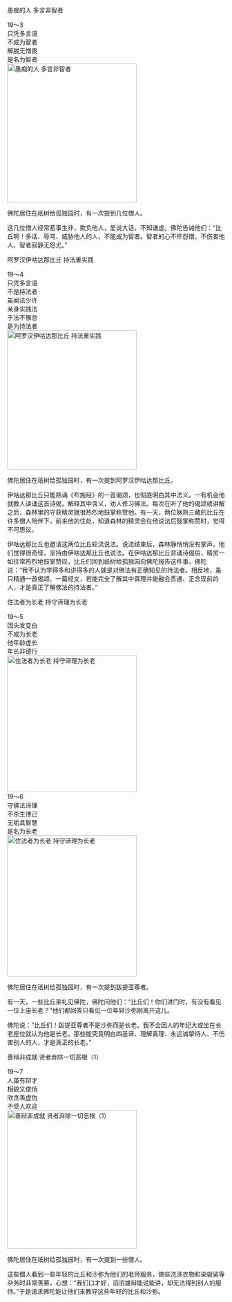 愚痴的人 多言非智者


<div class="e2">
<div>
19～3<br>
 只凭多言语<br>
 不成为智者<br>
 解脱无憎畏<br>
 是名为智者
</div>
<img src="images/fjj-73-1.jpg" width="300" height="322" alt="愚痴的人 多言非智者"/>
</div>

佛陀居住在祇树给孤独园时，有一次提到几位僧人。

这几位僧人经常惹事生非，欺负他人，爱说大话，不知谦虚。佛陀告诫他们：“比丘啊！多话、辱骂、威胁他人的人，不能成为智者。智者的心不怀怨憎，不伤害他人，智者寂静无怨尤。”

阿罗汉伊咕达那比丘 持法重实践


<div class="e2">
<div>
19～4<br>
 只凭多言语<br>
 不是持法者<br>
 虽闻法少许<br>
 亲身实践法<br>
 于法不懈怠<br>
 是为持法者
</div>
<img src="images/fjj-73-2.jpg" width="300" height="323" alt="阿罗汉伊咕达那比丘 持法重实践"/>
</div>

佛陀居住在祇树给孤独园时，有一次提到阿罗汉伊咕达那比丘。

伊咕达那比丘只能熟诵《布施经》的一首偈颂，也彻底明白其中法义。一有机会他就教人读诵这首诗偈，解释其中含义，劝人修习佛法。每次在听了他的偈颂或讲解之后，森林里的守获精灵就很热烈地鼓掌称赞他。有一天，两位娴熟三藏的比丘在许多僧人陪伴下，前来他的住处，知道森林的精灵会在他说法后鼓掌称赞时，觉得不可思议。

伊咕达那比丘也邀请这两位比丘轮流说法。说法结束后，森林静悄悄没有掌声。他们觉得很奇怪，坚持由伊咕达那比丘也说法。在伊咕达那比丘背诵诗偈后，精灵一如往常热烈地鼓掌赞叹。比丘们回到祇树给孤独园向佛陀报告这件事，佛陀说：“我不认为学得多和讲得多的人就是对佛法有正确知见的持法者。相反地，虽只精通一首偈颂、一篇经文，若能完全了解其中真理并能融会贯通、正念现前的人，才是真正了解佛法的持法者。”

住法者为长老 持守谛理为长老


<div class="e2">
<div>
19～5<br>
 因头发变白<br>
 不成为长老<br>
 他年龄虚长<br>
 年长非德行
</div>
<img src="images/fjj-73-3.jpg" width="300" height="317" alt="住法者为长老 持守谛理为长老"/>
</div>


<div class="e2">
<div>
19～6<br>
 守佛法谛理<br>
 不杀生律己<br>
 无垢具智慧<br>
 是名为长老
</div>
<img src="images/fjj-73-4.jpg" width="300" height="327" alt="住法者为长老 持守谛理为长老"/>
</div>

佛陀居住在祇树给孤独园时，有一次提到跋提亚尊者。

有一天，一些比丘来礼见佛陀，佛陀问他们：“比丘们！你们进门时，有没有看见一位上座长老？”他们都回答只看见一位年轻沙弥刚离开这儿。

佛陀说：“比丘们！跋提亚尊者不是沙弥而是长老。我不会因人的年纪大或坐在长老座位就认为他是长老。那些能究竟明白四圣谛、理解真理、永远诚挚待人、不伤害别人的人，才是真正的长老。”

善辩非成就 贤者弃除一切恶根（1）


<div class="e2">
<div>
19～7<br>
 人虽有辩才<br>
 相貌又俊俏<br>
 欣贪羡虚伪<br>
 不受人欢迎
</div>
<img src="images/fjj-73-5.jpg" width="300" height="321" alt="善辩非成就 贤者弃除一切恶根（1）"/>
</div>

佛陀居住在祇树给孤独园时，有一次提到一些僧人。

这些僧人看到一些年轻的比丘和沙弥为他们的老师服务，做些洗涤衣物和染袈裟等杂务时非常羡慕，心想：“我们口才好，滔滔雄辩能说能讲，却无法得到别人的服侍。”于是请求佛陀能让他们来教导这些年轻的比丘和沙弥。
